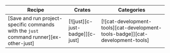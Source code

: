 | Recipe | Crates | Categories |
|--------|--------|------------|
| [Save and run project-specific commands with the `just` command runner][ex-other-just] | [![just][c-just-badge]][c-just] | [![cat-development-tools][cat-development-tools-badge]][cat-development-tools] |

<div class="hidden">
</div>
